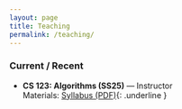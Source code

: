 ```yaml
---
layout: page
title: Teaching
permalink: /teaching/
---
```


### Current / Recent
- **CS 123: Algorithms (SS25)** — Instructor  
  Materials: [Syllabus (PDF)](/files/syllabus.pdf){: .underline }
